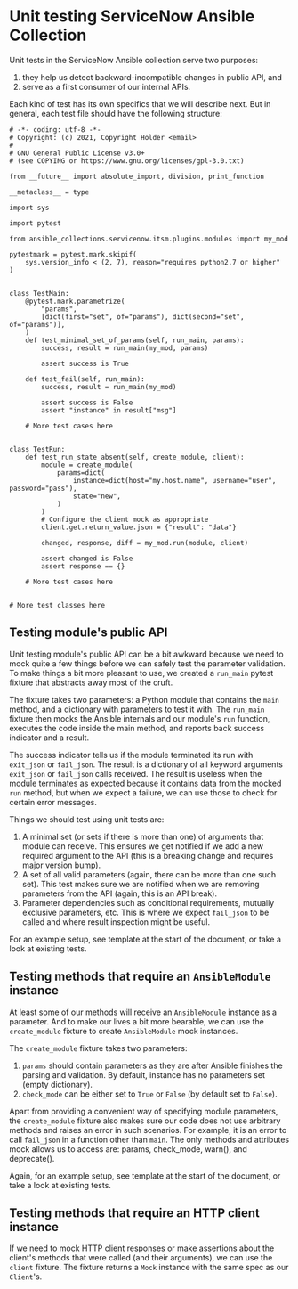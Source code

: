 # Unit testing ServiceNow Ansible Collection

Unit tests in the ServiceNow Ansible collection serve two purposes:

 1. they help us detect backward-incompatible changes in public API, and
 2. serve as a first consumer of our internal APIs.

Each kind of test has its own specifics that we will describe next. But in
general, each test file should have the following structure:

    # -*- coding: utf-8 -*-
    # Copyright: (c) 2021, Copyright Holder <email>
    #
    # GNU General Public License v3.0+
    # (see COPYING or https://www.gnu.org/licenses/gpl-3.0.txt)

    from __future__ import absolute_import, division, print_function

    __metaclass__ = type

    import sys

    import pytest

    from ansible_collections.servicenow.itsm.plugins.modules import my_mod

    pytestmark = pytest.mark.skipif(
        sys.version_info < (2, 7), reason="requires python2.7 or higher"
    )


    class TestMain:
        @pytest.mark.parametrize(
            "params",
            [dict(first="set", of="params"), dict(second="set", of="params")],
        )
        def test_minimal_set_of_params(self, run_main, params):
            success, result = run_main(my_mod, params)

            assert success is True

        def test_fail(self, run_main):
            success, result = run_main(my_mod)

            assert success is False
            assert "instance" in result["msg"]

        # More test cases here


    class TestRun:
        def test_run_state_absent(self, create_module, client):
            module = create_module(
                params=dict(
                    instance=dict(host="my.host.name", username="user", password="pass"),
                    state="new",
                )
            )
            # Configure the client mock as appropriate
            client.get.return_value.json = {"result": "data"}

            changed, response, diff = my_mod.run(module, client)

            assert changed is False
            assert response == {}

        # More test cases here


    # More test classes here


## Testing module's public API

Unit testing module's public API can be a bit awkward because we need to mock
quite a few things before we can safely test the parameter validation. To make
things a bit more pleasant to use, we created a `run_main` pytest fixture that
abstracts away most of the cruft.

The fixture takes two parameters: a Python module that contains the `main`
method, and a dictionary with parameters to test it with. The `run_main`
fixture then mocks the Ansible internals and our module's `run` function,
executes the code inside the main method, and reports back success indicator
and a result.

The success indicator tells us if the module terminated its run with
`exit_json` or `fail_json`. The result is a dictionary of all keyword arguments
`exit_json` or `fail_json` calls received. The result is useless when the
module terminates as expected because it contains data from the mocked `run`
method, but when we expect a failure, we can use those to check for certain
error messages.

Things we should test using unit tests are:

 1. A minimal set (or sets if there is more than one) of arguments that module
    can receive. This ensures we get notified if we add a new required argument
    to the API (this is a breaking change and requires major version bump).
 2. A set of all valid parameters (again, there can be more than one such set).
    This test makes sure we are notified when we are removing parameters from
    the API (again, this is an API break).
 3. Parameter dependencies such as conditional requirements, mutually exclusive
    parameters, etc. This is where we expect `fail_json` to be called and where
    result inspection might be useful.

For an example setup, see template at the start of the document, or take a look
at existing tests.


## Testing methods that require an `AnsibleModule` instance

At least some of our methods will receive an `AnsibleModule` instance as a
parameter. And to make our lives a bit more bearable, we can use the
`create_module` fixture to create `AnsibleModule` mock instances.

The `create_module` fixture takes two parameters:

 1. `params` should contain parameters as they are after Ansible finishes the
    parsing and validation. By default, instance has no parameters set (empty
    dictionary).
 2. `check_mode` can be either set to `True` or `False` (by default set to
    `False`).

Apart from providing a convenient way of specifying module parameters, the
`create_module` fixture also makes sure our code does not use arbitrary methods
and raises an error in such scenarios. For example, it is an error to call
`fail_json` in a function other than `main`. The only methods and attributes
mock allows us to access are: params, check_mode, warn(), and deprecate().

Again, for an example setup, see template at the start of the document, or take
a look at existing tests.


## Testing methods that require an HTTP client instance

If we need to mock HTTP client responses or make assertions about the
client's methods that were called (and their arguments), we can use the
`client` fixture. The fixture returns a `Mock` instance with the same
spec as our `Client`'s.
